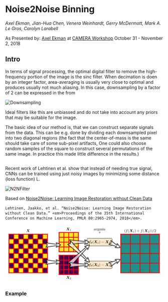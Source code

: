 # Noise2Noise Binning

*Axel Ekman, Jian-Hua Chen, Venera Weinhardt, Gerry McDermott, Mark A. Le Gros, Carolyn Larabell*

As Presented by: [Axel Ekman](mailto:axel.ekman@iki.fi)
at 
[CAMERA Workshop](http://microct.lbl.gov/cameratomo2018)
October 31 - November 2, 2018

## Intro
In terms of signal processing, the optimal digital filter to remove the high-frequency portion of the image is the sinc filter. When decimation is doen by an integer factor, area-averaging is usually very close to optimal and produces usually not much aliasing. In this case, downsampling by a factor of 2 can be expressed in the from

<img src="https://latex.codecogs.com/svg.latex?
\mathbf{X}_\downarrow (n,m) = \frac{1}{4}\sum_{i=0}^1\sum_{j=0}^1 \mathbf{X}(2n+i,2n+j)"
title="Downsampling" />

Ideal filters like this are unbiassed and do not take into account any priors that may be suitable for the image. 

The basic idea of our method is, that we can construct separate signals from the data. This can be e.g. done by dividing each downsampled pixel into two diagonal regions (the fact that the center-of-mass is the same should take care of some sub-pixel artifacts, One could also choose random samples of the square to construct several permutations of the same image. In practice this made little difference in the results.)


##
Recent work of Lehtinen et al. show that instead of needing true signal, CNNs can be trained using just noisy images by minimizing some distance (loss function) L.

<img src="https://latex.codecogs.com/svg.latex?
\operatorname*{argmin}\limits_{\theta} = \sqbrac{ L(f_\theta(\bm{\hat{X}}),\bm{\hat{Y}}) }"
title="N2NFilter" />



Based on 
[Noise2Noise: Learning Image Restoration without Clean Data](https://arxiv.org/abs/1803.04189)

```
Lehtinen, Jaakko, et al. “Noise2Noise: Learning Image Restoration without Clean Data.” <em>Proceedings of the 35th International Conference on Machine Learning, PMLR 80:2965-2974, 2018</em>.
```

![Schematic](images/schematic.png)


### Example


